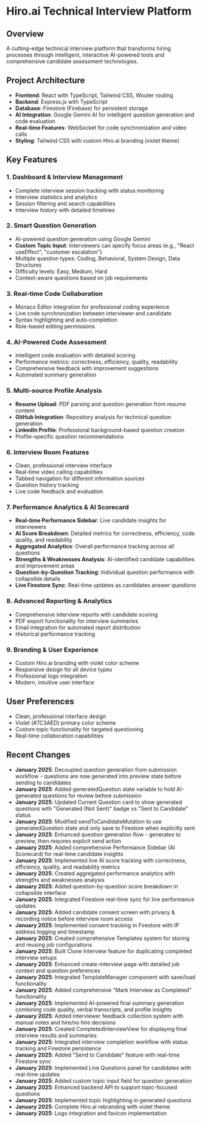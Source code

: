 # Hiro.ai Technical Interview Platform

## Overview
A cutting-edge technical interview platform that transforms hiring processes through intelligent, interactive AI-powered tools and comprehensive candidate assessment technologies.

## Project Architecture
- **Frontend**: React with TypeScript, Tailwind CSS, Wouter routing
- **Backend**: Express.js with TypeScript
- **Database**: Firestore (Firebase) for persistent storage
- **AI Integration**: Google Gemini AI for intelligent question generation and code evaluation
- **Real-time Features**: WebSocket for code synchronization and video calls
- **Styling**: Tailwind CSS with custom Hiro.ai branding (violet theme)

## Key Features

### 1. **Dashboard & Interview Management**
- Complete interview session tracking with status monitoring
- Interview statistics and analytics
- Session filtering and search capabilities
- Interview history with detailed timelines

### 2. **Smart Question Generation**
- AI-powered question generation using Google Gemini
- **Custom Topic Input**: Interviewers can specify focus areas (e.g., "React useEffect", "customer escalation")
- Multiple question types: Coding, Behavioral, System Design, Data Structures
- Difficulty levels: Easy, Medium, Hard
- Context-aware questions based on job requirements

### 3. **Real-time Code Collaboration**
- Monaco Editor integration for professional coding experience
- Live code synchronization between interviewer and candidate
- Syntax highlighting and auto-completion
- Role-based editing permissions

### 4. **AI-Powered Code Assessment**
- Intelligent code evaluation with detailed scoring
- Performance metrics: correctness, efficiency, quality, readability
- Comprehensive feedback with improvement suggestions
- Automated summary generation

### 5. **Multi-source Profile Analysis**
- **Resume Upload**: PDF parsing and question generation from resume content
- **GitHub Integration**: Repository analysis for technical question generation
- **LinkedIn Profile**: Professional background-based question creation
- Profile-specific question recommendations

### 6. **Interview Room Features**
- Clean, professional interview interface
- Real-time video calling capabilities
- Tabbed navigation for different information sources
- Question history tracking
- Live code feedback and evaluation

### 7. **Performance Analytics & AI Scorecard**
- **Real-time Performance Sidebar**: Live candidate insights for interviewers
- **AI Score Breakdown**: Detailed metrics for correctness, efficiency, code quality, and readability
- **Aggregated Analytics**: Overall performance tracking across all questions
- **Strengths & Weaknesses Analysis**: AI-identified candidate capabilities and improvement areas
- **Question-by-Question Tracking**: Individual question performance with collapsible details
- **Live Firestore Sync**: Real-time updates as candidates answer questions

### 8. **Advanced Reporting & Analytics**
- Comprehensive interview reports with candidate scoring
- PDF export functionality for interview summaries
- Email integration for automated report distribution
- Historical performance tracking

### 9. **Branding & User Experience**
- Custom Hiro.ai branding with violet color scheme
- Responsive design for all device types
- Professional logo integration
- Modern, intuitive user interface

## User Preferences
- Clean, professional interface design
- Violet (#7C3AED) primary color scheme
- Custom topic functionality for targeted questioning
- Real-time collaboration capabilities

## Recent Changes
- **January 2025**: Decoupled question generation from submission workflow - questions are now generated into preview state before sending to candidates
- **January 2025**: Added generatedQuestion state variable to hold AI-generated questions for review before submission
- **January 2025**: Updated Current Question card to show generated questions with "Generated (Not Sent)" badge vs "Sent to Candidate" status
- **January 2025**: Modified sendToCandidateMutation to use generatedQuestion state and only save to Firestore when explicitly sent
- **January 2025**: Enhanced question generation flow - generates to preview, then requires explicit send action
- **January 2025**: Added comprehensive Performance Sidebar (AI Scorecard) for real-time candidate insights
- **January 2025**: Implemented live AI score tracking with correctness, efficiency, quality, and readability metrics
- **January 2025**: Created aggregated performance analytics with strengths and weaknesses analysis
- **January 2025**: Added question-by-question score breakdown in collapsible interface
- **January 2025**: Integrated Firestore real-time sync for live performance updates
- **January 2025**: Added candidate consent screen with privacy & recording notice before interview room access
- **January 2025**: Implemented consent tracking in Firestore with IP address logging and timestamp
- **January 2025**: Created comprehensive Templates system for storing and reusing job configurations
- **January 2025**: Built Clone Interview feature for duplicating completed interview setups
- **January 2025**: Enhanced create-interview page with detailed job context and question preferences
- **January 2025**: Integrated TemplateManager component with save/load functionality
- **January 2025**: Added comprehensive "Mark Interview as Completed" functionality
- **January 2025**: Implemented AI-powered final summary generation combining code quality, verbal transcripts, and profile insights
- **January 2025**: Added interviewer feedback collection system with manual notes and hire/no hire decisions
- **January 2025**: Created CompletedInterviewView for displaying final interview results and summaries
- **January 2025**: Integrated interview completion workflow with status tracking and Firestore persistence
- **January 2025**: Added "Send to Candidate" feature with real-time Firestore sync
- **January 2025**: Implemented Live Questions panel for candidates with real-time updates
- **January 2025**: Added custom topic input field for question generation
- **January 2025**: Enhanced backend API to support topic-focused questions
- **January 2025**: Implemented topic highlighting in generated questions
- **January 2025**: Complete Hiro.ai rebranding with violet theme
- **January 2025**: Logo integration and favicon implementation